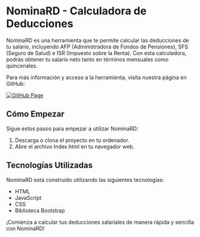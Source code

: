 # NominaRD - Calculadora de Deducciones

NominaRD es una herramienta que te permite calcular las deducciones de tu salario, incluyendo AFP (Administradora de Fondos de Pensiones), SFS (Seguro de Salud) e ISR (Impuesto sobre la Renta). Con esta calculadora, podrás obtener tu salario neto tanto en términos mensuales como quincenales.

Para más información y acceso a la herramienta, visita nuestra página en GitHub:

[![GitHub Page](https://julioalvarezrd.github.io/nominard/)](https://julioalvarezrd.github.io/nominard/)

## Cómo Empezar

Sigue estos pasos para empezar a utilizar NominaRD:

1. Descarga o clona el proyecto en tu ordenador.
2. Abre el archivo Index.html en tu navegador web.

## Tecnologías Utilizadas

NominaRD está construido utilizando las siguientes tecnologías:

- HTML
- JavaScript
- CSS
- Biblioteca Bootstrap

¡Comienza a calcular tus deducciones salariales de manera rápida y sencilla con NominaRD!
